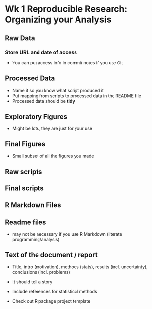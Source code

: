# Wk 1 Reproducible Research: Organizing your Analysis
## Raw Data
### Store URL and date of access 
 * You can put access info in commit notes if you use Git

## Processed Data
* Name it so you know what script produced it
* Put mapping from scripts to processed data in the README file
* Processed data should be __tidy__

## Exploratory Figures
* Might be lots, they are just for your use

## Final Figures
* Small subset of all the figures you made

## Raw scripts

## Final scripts

## R Markdown Files

## Readme files
* may not be necessary if you use R Markdown (literate programming/analysis)

## Text of the document / report
* Title, intro (motivation), methods (stats), results (incl. uncertainty), conclusions (incl. problems)
* It should tell a story
* Include references for statistical methods

* Check out R package project template
